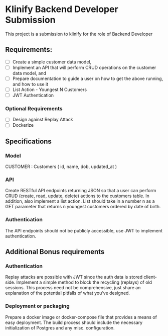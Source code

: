 # Klinify Backend Developer Submission

This project is a submission to klinify for the role of Backend Developer

## Requirements:

- [ ] Create a simple customer data model,
- [ ] Implement an API that will perform CRUD operations on the customer data model, and
- [ ] Prepare documentation to guide a user on how to get the above running, and how to use it
- [ ] List Action - Youngest N Customers
- [ ] JWT Authentication 

### Optional Requirements
- [ ] Design against Replay Attack
- [ ] Dockerize

## Specifications

### Model
CUSTOMER :
Customers (
id,
name,
dob,
updated_at
)

### API
Create RESTful API endpoints returning JSON so that a user can perform CRUD (create, read, update, delete) actions to the customers table. In addition, also implement a list action. List should take in a number n as a GET parameter that returns n youngest customers ordered by date of birth.


### Authentication
The API endpoints should not be publicly accessible, use JWT to implement authentication.


## Additional Bonus requirements

### Authentication
Replay attacks are possible with JWT since the auth data is stored client-side. Implement a simple method to block the recycling (replays) of old sessions. This process need not be comprehensive, just share an explanation of the potential pitfalls of what you’ve designed.


### Deployment or packaging
Prepare a docker image or docker-compose file that provides a means of easy deployment.
The build process should include the necessary initialization of Postgres and any misc. configuration.


